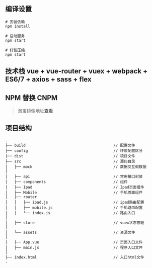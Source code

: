 

## 编译设置

```
# 安装依赖
npm install

# 启动服务
npm start

# 打包压缩
npm start
```

## 技术栈 vue  + vue-router + vuex + webpack + ES6/7 + axios + sass + flex


## NPM 替换 CNPM
> 淘宝镜像地址[查看][2]



## 项目结构

```
.
├── build                                       // 配置文件
├── config                                      // 环境配置区分
├── dist                                        // 项目文件
├── src                                         // 源码目录
│   ├── mock                                    // 数据交互假数据
│
│   ├── api                                     // 常用接口封装
│   ├── components                              // 组件
│   ├── Ipad                                    // Ipad页面组件
│   ├── Mobile                                  // 手机页面组件
│   ├── router
│   │   ├── ipad.js                             // ipad路由配置
│   │   ├── mobile.js                           // 手机路由配置
│   │   └── index.js                            // 路由入口
│ 
│   ├── store                                   // vuex状态管理
│
│   └── assets                                  // 资源文件
│
│   ├── App.vue                                 // 页面入口文件
│   ├── main.js                                 // 程序入口文件
│
├── index.html                                  // 入口html文件
.

```



[1]: http://naotu.baidu.com/file/839ab1af76e753dac4b42116a599bfd7?token=9439c3be6f84ac64
[2]: https://www.baidu.com/link?url=kPhsdlMQz0eGh-z8fzgIHimDWcALnlWvwD8t6kS351K&wd=&eqid=ba0f40500002787c0000000659f28e31
